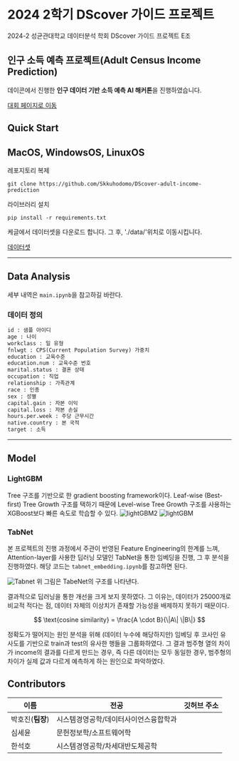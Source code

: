 # 2024 2학기 DScover 가이드 프로젝트
2024-2  성균관대학교 데이터분석 학회 DScover 가이드 프로젝트 E조

## 인구 소득 예측 프로젝트(Adult Census Income Prediction)
데이콘에서 진행한 **인구 데이터 기반 소득 예측 AI 해커톤**을 진행하였습니다.

[대회 페이지로 이동](https://dacon.io/competitions/official/235892/overview/description)



## Quick Start
## MacOS, WindowsOS, LinuxOS

레포지토리 복제
```shell
git clone https://github.com/Skkuhodomo/DScover-adult-income-prediction
```

라이브러리 설치
```shell
pip install -r requirements.txt
```


케글에서 데이터셋을 다운로드 합니다. 그 후, './data/'위치로 이동시킵니다.

[데이터셋](https://www.kaggle.com/datasets/wenruliu/adult-income-dataset)

---

## Data Analysis
세부 내역은 `main.ipynb`을 참고하길 바란다. 

### 데이터 정의

```txt 
id : 샘플 아이디
age : 나이
workclass : 일 유형
fnlwgt : CPS(Current Population Survey) 가중치
education : 교육수준
education.num : 교육수준 번호
marital.status : 결혼 상태
occupation : 직업
relationship : 가족관계
race : 인종
sex : 성별
capital.gain : 자본 이익
capital.loss : 자본 손실
hours.per.week : 주당 근무시간
native.country : 본 국적
target : 소득 
```
---

## Model 
###  LightGBM 
Tree  구조를 기반으로 한 gradient boosting framework이다. Leaf-wise (Best-first) Tree Growth 구조를 택하기 때문에 Level-wise Tree Growth 구조를 사용하는 XGBoost보다 빠른 속도로 학습할 수 있다. 
![lightGBM2](https://lightgbm.readthedocs.io/en/latest/_images/leaf-wise.png)
![lightGBM](https://lightgbm.readthedocs.io/en/latest/_images/level-wise.png)



###  TabNet 
본 프로젝트의 진행 과정에서 주관이 반영된 Feature Engineering의 한계를 느껴, Attention-layer를 사용한 딥러닝 모델인 TabNet을 통한 임베딩을 진행, 그 후 분석을 진행하였다. 해당 코드는 `tabnet_embedding.ipynb`를 참고하면 된다. 

![Tabnet](https://miro.medium.com/v2/resize:fit:2000/format:webp/1*PCyFIs8ce-a5j4caAhJiVg.png)
위 그림은 TabeNet의 구조를 나타낸다. 

결과적으로 딥러닝을 통한 개선을 크게 보지 못하였다. 그 이유는, 데이터가 25000개로 비교적 적다는 점, 데이터 자체의 이상치가 존재할 가능성을 배제하지 못하기 때문이다. 

$$
\text{cosine similarity} = \frac{A \cdot B}{\|A\| \|B\|}
$$


정확도가 떨어지는 원인 분석을 위해 (데이터 누수에 해당하지만) 임베딩 후 코사인 유사도를 기반으로 train과 test의 유사한 행들을 그룹화하였다. 그 결과 범주형 열의 차이가 income의 결과를 다르게 만드는 경우, 즉 다른 데이터는 모두 동일한 경우, 범주형의 차이가 실제 값과 다르게 예측하게 하는 원인으로 파악하였다. 

## Contributors

| 이름 | 전공 | 깃허브 주소 |
| --- |--|  --- |
| 박호진(**팀장**) |시스템경영공학/데이터사이언스융합학과| |
| 심세윤 |문헌정보학/소프트웨어학| |
| 한석호 |시스템경영공학/차세대반도체공학 | |
